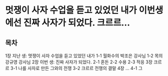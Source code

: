 # 멋쟁이 사자 수업을 듣고 있었던 내가 이번생에선 진짜 사자가 되었다. 크르르...

## 목차

1장 지난 생: 멋쟁이 사자 수업을 듣고 있었던 내가
  1-1 월화수의 박조은 강사님
  1-2 목의 강규영 강사님
2장 이번 생: 진짜 사자가 되었다.
  2-1 혼돈
  2-2 수용
  2-3 적응
3장 크르르
  3-1 나를 사자로 만든 그와의 전쟁
  3-2 크르르 전쟁의 결말
4장 ...
  4-1 그 
